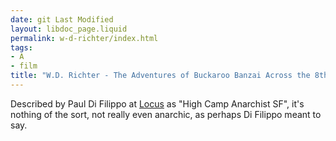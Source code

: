 ```yaml
---
date: git Last Modified
layout: libdoc_page.liquid
permalink: w-d-richter/index.html
tags:
- A
- film
title: "W.D. Richter - The Adventures of Buckaroo Banzai Across the 8th Dimension!"
---
```


Described by Paul Di Filippo at <a href="http://www.locusmag.com/Reviews/2017/01/paul-di-filippo-reviews-gordon-eklund/"> Locus</a> as "High Camp Anarchist SF", it's nothing of the sort, not really even anarchic, as perhaps Di Filippo meant to say.